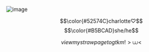 ![image](https://files.catbox.moe/4efbdz.jpeg)




$$\color{#52574C}charlotte♡$$
$$\color{#B5BCAD}she/he$$

$$view my strawpage to gtkm!>⩊<$$

